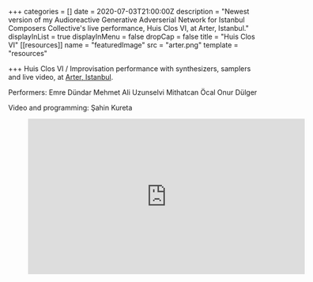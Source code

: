 +++
categories = []
date = 2020-07-03T21:00:00Z
description = "Newest version of my Audioreactive Generative Adverserial Network for Istanbul Composers Collective's live performance, Huis Clos VI, at Arter, Istanbul."
displayInList = true
displayInMenu = false
dropCap = false
title = "Huis Clos VI"
[[resources]]
name = "featuredImage"
src = "arter.png"
template = "resources"

+++
Huis Clos VI / Improvisation performance with synthesizers, samplers and live video, at [Arter, Istanbul](https://www.arter.org.tr/).

Performers:
Emre Dündar
Mehmet Ali Uzunselvi
Mithatcan Öcal
Onur Dülger

Video and programming: 
Şahin Kureta

<!-- blank line -->
<figure class="video_container"> <iframe width="560" height="315" src="https://www.youtube.com/embed/VfTmGncCO-k" frameborder="0" allowfullscreen="true"> </iframe> </figure>
<!-- blank line -->